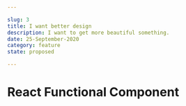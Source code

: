 ```yaml
---

slug: 3
title: I want better design
description: I want to get more beautiful something.
date: 25-September-2020
category: feature
state: proposed

---
```


# React Functional Component
